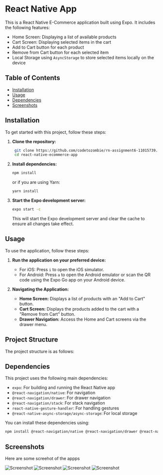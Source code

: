 # React Native  App

This is a React Native E-Commerce application built using Expo. It includes the following features:
- Home Screen: Displaying a list of available products
- Cart Screen: Displaying selected items in the cart
- Add to Cart button for each product
- Remove from Cart button for each selected item
- Local Storage using `AsyncStorage` to store selected items locally on the device

## Table of Contents

- [Installation](#installation)
- [Usage](#usage)
- [Dependencies](#dependencies)
- [Screenshots](#screenshots)


## Installation

To get started with this project, follow these steps:

1. **Clone the repository:**

   ```sh
    git clone https://github.com/codetozombie/rn-assignment6-11015739.git
    cd react-native-ecommerce-app
    ```

2. **Install dependencies:**

    ```sh
    npm install
    ```

    or if you are using Yarn:

    ```sh
    yarn install
    ```

3. **Start the Expo development server:**

    ```sh
    expo start -c
    ```

    This will start the Expo development server and clear the cache to ensure all changes take effect.

## Usage

To use the application, follow these steps:

1. **Run the application on your preferred device:**

    - For iOS: Press `i` to open the iOS simulator.
    - For Android: Press `a` to open the Android emulator or scan the QR code using the Expo Go app on your Android device.

2. **Navigating the Application:**

    - **Home Screen:** Displays a list of products with an "Add to Cart" button.
    - **Cart Screen:** Displays the products added to the cart with a "Remove from Cart" button.
    - **Drawer Navigation:** Access the Home and Cart screens via the drawer menu.

## Project Structure

The project structure is as follows:




## Dependencies

This project uses the following main dependencies:

- `expo`: For building and running the React Native app
- `@react-navigation/native`: For navigation
- `@react-navigation/drawer`: For drawer navigation
- `@react-navigation/stack`: For stack navigation
- `react-native-gesture-handler`: For handling gestures
- `@react-native-async-storage/async-storage`: For local storage

You can install these dependencies using:

```sh
npm install @react-navigation/native @react-navigation/drawer @react-navigation/stack react-native-gesture-handler @react-native-async-storage/async-storage
```

## Screenshots
Here are some screehot of the appps

![Screenshot](/assets/sc1.jpg)
![Screenshot](/assets/sc2.jpg)
![Screenshot](/assets/sc3.jpg)
![Screenshot](/assets/sc4.jpg)
